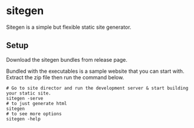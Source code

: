 # sitegen

Sitegen is a simple but flexible static site generator.

## Setup

Download the sitegen bundles from release page.

Bundled with the executables is a sample website that you can start with. Extract the zip file then run the command below.

```shell
# Go to site director and run the development server & start building your static site.
sitegen -serve
# to just generate html
sitegen
# to see more options
sitegen -help
```